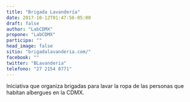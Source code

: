 ```yaml
---
title: "Brigada Lavandería"
date: 2017-10-12T01:47:56-05:00
draft: false
author: "LabCDMX"
propone: "LabCDMX"
participa: ""
head_image: false
sitio: "brigadalavanderia.com/"
facebook: ""
twitter: "BLavanderia"
telefono: "27 2154 8771"
---
```

Iniciativa que organiza brigadas para lavar la ropa de las personas que habitan albergues en la CDMX.
